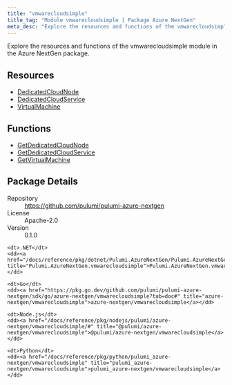 ```yaml
---
title: "vmwarecloudsimple"
title_tag: "Module vmwarecloudsimple | Package Azure NextGen"
meta_desc: "Explore the resources and functions of the vmwarecloudsimple module in the Azure NextGen package."
---
```


<!-- WARNING: this file was generated by Pulumi Docs Generator. -->
<!-- Do not edit by hand unless you're certain you know what you are doing! -->

Explore the resources and functions of the vmwarecloudsimple module in the Azure NextGen package.

<h2 id="resources">Resources</h2>
<ul class="api">
    <li><a href="dedicatedcloudnode" title="DedicatedCloudNode"><span class="symbol resource"></span>DedicatedCloudNode</a></li>
    <li><a href="dedicatedcloudservice" title="DedicatedCloudService"><span class="symbol resource"></span>DedicatedCloudService</a></li>
    <li><a href="virtualmachine" title="VirtualMachine"><span class="symbol resource"></span>VirtualMachine</a></li>
</ul>

<h2 id="functions">Functions</h2>
<ul class="api">
    <li><a href="getdedicatedcloudnode" title="GetDedicatedCloudNode"><span class="symbol function"></span>GetDedicatedCloudNode</a></li>
    <li><a href="getdedicatedcloudservice" title="GetDedicatedCloudService"><span class="symbol function"></span>GetDedicatedCloudService</a></li>
    <li><a href="getvirtualmachine" title="GetVirtualMachine"><span class="symbol function"></span>GetVirtualMachine</a></li>
</ul>

<h2 id="package-details">Package Details</h2>
<dl class="package-details">
	<dt>Repository</dt>
	<dd><a href="https://github.com/pulumi/pulumi-azure-nextgen">https://github.com/pulumi/pulumi-azure-nextgen</a></dd>
	<dt>License</dt>
	<dd>Apache-2.0</dd>
	<dt>Version</dt>
	<dd>0.1.0</dd>
</dl>



<dl class="tabular">

    <dt>.NET</dt>
    <dd><a href="/docs/reference/pkg/dotnet/Pulumi.AzureNextGen/Pulumi.AzureNextGen.vmwarecloudsimple.html" title="Pulumi.AzureNextGen.vmwarecloudsimple">Pulumi.AzureNextGen.vmwarecloudsimple</a></dd>

    <dt>Go</dt>
    <dd><a href="https://pkg.go.dev/github.com/pulumi/pulumi-azure-nextgen/sdk/go/azure-nextgen/vmwarecloudsimple?tab=doc#" title="azure-nextgen/vmwarecloudsimple">azure-nextgen/vmwarecloudsimple</a></dd>

    <dt>Node.js</dt>
    <dd><a href="/docs/reference/pkg/nodejs/pulumi/azure-nextgen/vmwarecloudsimple/#" title="@pulumi/azure-nextgen/vmwarecloudsimple">@pulumi/azure-nextgen/vmwarecloudsimple</a></dd>

    <dt>Python</dt>
    <dd><a href="/docs/reference/pkg/python/pulumi_azure-nextgen/vmwarecloudsimple" title="pulumi_azure-nextgen/vmwarecloudsimple">pulumi_azure-nextgen/vmwarecloudsimple</a></dd>

</dl>


